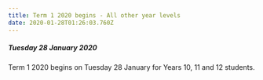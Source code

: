 ```yaml
---
title: Term 1 2020 begins - All other year levels
date: 2020-01-28T01:26:03.760Z
---
```

##### Tuesday 28 January 2020  

Term 1 2020 begins on Tuesday 28 January for Years 10, 11 and 12 students.
